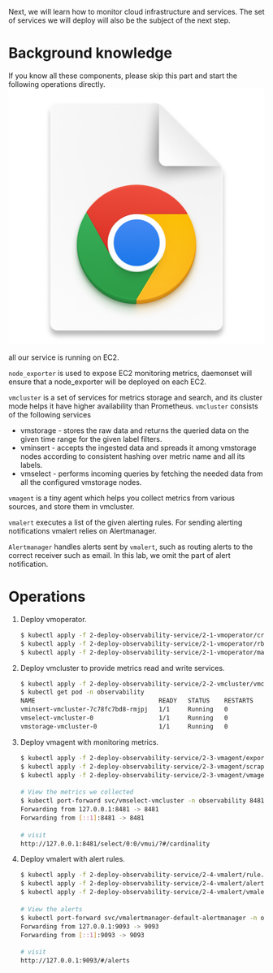 Next, we will learn how to monitor cloud infrastructure and services.
The set of services we will deploy will also be the subject of the next step.

# Background knowledge

If you know all these components, please skip this part and start the following operations directly.
![img.png](img.png)

all our service is running on EC2.

`node_exporter` is used to expose EC2 monitoring metrics, daemonset will ensure that a node_exporter will be deployed on each EC2.

`vmcluster` is a set of services for metrics storage and search, and its cluster mode helps it have higher availability than Prometheus. `vmcluster` consists of the following services
* vmstorage - stores the raw data and returns the queried data on the given time range for the given label filters.
* vminsert - accepts the ingested data and spreads it among vmstorage nodes according to consistent hashing over metric name and all its labels.
* vmselect - performs incoming queries by fetching the needed data from all the configured vmstorage nodes.

`vmagent` is a tiny agent which helps you collect metrics from various sources, and store them in vmcluster.

`vmalert` executes a list of the given alerting rules. For sending alerting notifications vmalert relies on Alertmanager.

`Alertmanager` handles alerts sent by `vmalert`, such as routing alerts to the correct receiver such as email. In this lab, we omit the part of alert notification.

# Operations
1. Deploy vmoperator.
    ```bash
    $ kubectl apply -f 2-deploy-observability-service/2-1-vmoperator/crd.yaml
    $ kubectl apply -f 2-deploy-observability-service/2-1-vmoperator/rbac.yaml
    $ kubectl apply -f 2-deploy-observability-service/2-1-vmoperator/manager.yaml
    ```
2. Deploy vmcluster to provide metrics read and write services.
    ```bash
    $ kubectl apply -f 2-deploy-observability-service/2-2-vmcluster/vmcluster.yaml
    $ kubectl get pod -n observability
    NAME                                  READY   STATUS    RESTARTS   AGE
    vminsert-vmcluster-7c78fc7bd8-rmjpj   1/1     Running   0          2m9s
    vmselect-vmcluster-0                  1/1     Running   0          2m9s
    vmstorage-vmcluster-0                 1/1     Running   0          2m9s
    ```
3. Deploy vmagent with monitoring metrics.
    ```bash
    $ kubectl apply -f 2-deploy-observability-service/2-3-vmagent/exporter.yaml
    $ kubectl apply -f 2-deploy-observability-service/2-3-vmagent/scrapes.yaml
    $ kubectl apply -f 2-deploy-observability-service/2-3-vmagent/vmagent.yaml
   
    # View the metrics we collected 
    $ kubectl port-forward svc/vmselect-vmcluster -n observability 8481:8481
    Forwarding from 127.0.0.1:8481 -> 8481
    Forwarding from [::1]:8481 -> 8481

    # visit
    http://127.0.0.1:8481/select/0:0/vmui/?#/cardinality
    ```
4. Deploy vmalert with alert rules.
    ```bash
    $ kubectl apply -f 2-deploy-observability-service/2-4-vmalert/rule.yaml
    $ kubectl apply -f 2-deploy-observability-service/2-4-vmalert/alertmanager.yaml
    $ kubectl apply -f 2-deploy-observability-service/2-4-vmalert/vmalert.yaml
    
    # View the alerts
    $ kubectl port-forward svc/vmalertmanager-default-alertmanager -n observability 9093:9093
    Forwarding from 127.0.0.1:9093 -> 9093
    Forwarding from [::1]:9093 -> 9093

    # visit
    http://127.0.0.1:9093/#/alerts
    ```